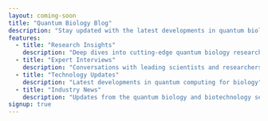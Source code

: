 ```yaml
---
layout: coming-soon
title: "Quantum Biology Blog"
description: "Stay updated with the latest developments in quantum biology and bioinformatics"
features:
  - title: "Research Insights"
    description: "Deep dives into cutting-edge quantum biology research"
  - title: "Expert Interviews"
    description: "Conversations with leading scientists and researchers"
  - title: "Technology Updates"
    description: "Latest developments in quantum computing for biology"
  - title: "Industry News"
    description: "Updates from the quantum biology and biotechnology sectors"
signup: true
---
```


